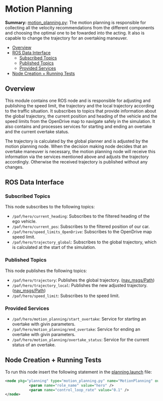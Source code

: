 # Motion Planning

**Summary:** [motion_planning.py](../../code/planning/src/local_planner/motion_planning.py):
The motion planning is responsible for collecting all the velocity recommendations from the different components and choosing the optimal one to be fowarded into the acting. It also is capable to change the trajectory for an overtaking maneuver.

- [Overview](#overview)
- [ROS Data Interface](#ros-data-interface)
  - [Subscribed Topics](#subscribed-topics)
  - [Published Topics](#published-topics)
  - [Provided Services](#provided-services)
- [Node Creation + Running Tests](#node-creation--running-tests)

## Overview

This module contains one ROS node and is responsible for adjusting and publishing the speed limit, the trajectory and the local trajectory according to the traffic situation.
It subscribes to topics that provide information about the global trajectory, the current position and heading of the vehicle and the speed limits from the OpenDrive map to navigate safely in the simulation.
It also contains and processes services for starting and ending an overtake and the current overtake status.

The trajectory is calculated by the global planner and is adjusted by the motion planning node.
When the decision making node decides that an overtake maneuver is necessary, the motion planning node will receive this information via the services mentioned above and adjusts the trajectory accordingly.
Otherwise the received trajectory is published without any changes.

## ROS Data Interface

### Subscribed Topics

This node subscribes to the following topics:

- `/paf/hero/current_heading`: Subscribes to the filtered heading of the ego vehicle.
- `/paf/hero/current_pos`: Subscribes to the filtered position of our car.
- `/paf/hero/speed_limits_OpenDrive`: Subscribes to the OpenDrive map speed limit.
- `/paf/hero/trajectory_global`: Subscribes to the global trajectory, which is calculated at the start of the simulation.

### Published Topics

This node publishes the following topics:

- `/paf/hero/trajectory`: Publishes the global trajectory. ([nav_msgs/Path](https://docs.ros.org/en/lunar/api/nav_msgs/html/msg/Path.html))
- `/paf/hero/trajectory_local`: Publishes the new adjusted trajectory. ([nav_msgs/Path](https://docs.ros.org/en/lunar/api/nav_msgs/html/msg/Path.html))
- `/paf/hero/speed_limit`: Subscribes to the speed limit.

### Provided Services

- `/paf/hero/motion_planning/start_overtake`: Service for starting an overtake with givin parameters.
- `/paf/hero/motion_planning/end_overtake`: Service for ending an overtake with givin parameters.
- `/paf/hero/motion_planning/overtake_status`:  Service for the current status of an overtake.

## Node Creation + Running Tests

To run this node insert the following statement in the [planning.launch](../../code/planning/launch/planning.launch) file:

```xml
<node pkg="planning" type="motion_planning.py" name="MotionPlanning" output="screen">
           <param name="role_name" value="hero" />
           <param name="control_loop_rate" value="0.1" />
</node>
```
